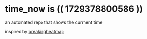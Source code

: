 # time_now is (( 1729378800586 ))

an automated repo that shows the currnent time

inspired by [breakingheatmap](https://github.com/breakingheatmap/breakingheatmap)